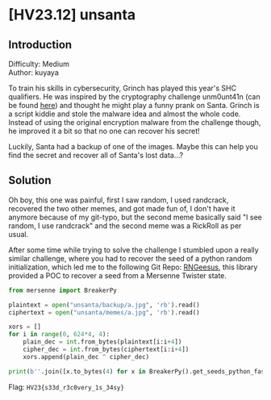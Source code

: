 # [HV23.12] unsanta

## Introduction

Difficulty: Medium<br>
Author: kuyaya

To train his skills in cybersecurity, Grinch has played this year's SHC qualifiers. He was inspired by the cryptography challenge unm0unt41n (can be found [here](https://library.m0unt41n.ch/)) and thought he might play a funny prank on Santa. Grinch is a script kiddie and stole the malware idea and almost the whole code. Instead of using the original encryption malware from the challenge though, he improved it a bit so that no one can recover his secret!

Luckily, Santa had a backup of one of the images. Maybe this can help you find the secret and recover all of Santa's lost data...?

## Solution

Oh boy, this one was painful, first I saw random, I used randcrack, recovered the two other memes, and got made fun of, I don't have it anymore because of my git-typo, but the second meme basically said "I see random, I use randcrack" and the second meme was a RickRoll as per usual.

After some time while trying to solve the challenge I stumbled upon a really similar challenge, where you had to recover the seed of a python random initialization, which led me to the following Git Repo: [RNGeesus](https://github.com/deut-erium/RNGeesus), this library provided a POC to recover a seed from a Mersenne Twister state.

```py
from mersenne import BreakerPy

plaintext = open("unsanta/backup/a.jpg", 'rb').read()
ciphertext = open("unsanta/memes/a.jpg", 'rb').read()

xors = []
for i in range(0, 624*4, 4):
    plain_dec = int.from_bytes(plaintext[i:i+4])
    cipher_dec = int.from_bytes(ciphertext[i:i+4])
    xors.append(plain_dec ^ cipher_dec)

print(b''.join([x.to_bytes(4) for x in BreakerPy().get_seeds_python_fast(xors)][::-1]))
```

Flag: `HV23{s33d_r3c0very_1s_34sy}`